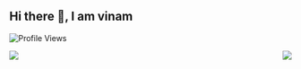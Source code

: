 ## Hi there 👋, I am vinam
![Profile Views](https://api.ghprofile.me/view?username=v1nam&label=profile_views)

<img align="left" src="https://github-readme-stats.vercel.app/api?username=v1nam&show_icons=true&layout=compact&theme=tokyonight&hide_border=true&include_all_commits=true" />
<img align="right" src="https://github-readme-stats.vercel.app/api/top-langs/?username=v1nam&layout=compact&card_width=250&show_icons=true&show_icons=true&theme=tokyonight&hide_border=true"/><br>

